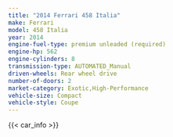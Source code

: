 ```yaml
---
title: "2014 Ferrari 458 Italia"
make: Ferrari
model: 458 Italia
year: 2014
engine-fuel-type: premium unleaded (required)
engine-hp: 562
engine-cylinders: 8
transmission-type: AUTOMATED_Manual
driven-wheels: Rear wheel drive
number-of-doors: 2
market-category: Exotic,High-Performance
vehicle-size: Compact
vehicle-style: Coupe
---
```


{{< car_info >}}
